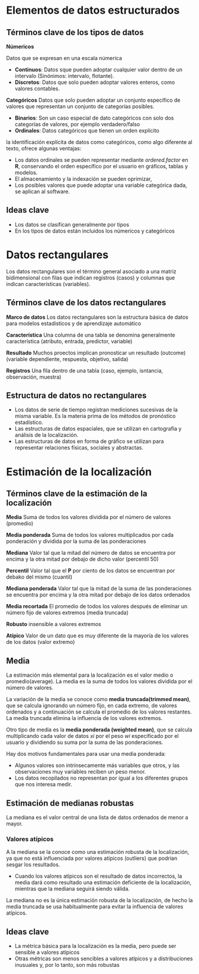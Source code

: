 
# Elementos de datos estructurados

## Términos clave de los tipos de datos

__Númericos__

Datos que se expresan en una escala númerica
* __Continuos__: Datos sque pueden adoptar cualquier valor dentro de un intervalo (Sinónimos: intervalo, flotante).
* __Discretos__: Datos que solo pueden adoptar valores enteros, como valores contables.

__Categóricos__
Datos que solo pueden adoptar un conjunto específico de valores que representan un conjunto de categorías posibles.
* __Binarios__: Son un caso especial de dato categóricos con solo dos categorías de valores, por ejemplo verdadero/falso
* __Ordinales__: Datos categóricos que tienen un orden explícito

la identificación explícita de datos como categóricos, como algo diferente al texto, ofrece algunas ventajas:
* Los datos ordinales se pueden representar mediante _ordered.factor_ en __R__, conservando el orden específico por el usuario en gráficos, tablas y modelos.
* El almacenamiento y la indexación se pueden oprimizar,
* Los posibles valores que puede adoptar una variable categórica dada, se aplican al software.

## Ideas clave
* Los datos se clasifican generalmente por tipos
* En los tipos de datos están incluidos los númericos y categóricos

# Datos rectangulares

Los datos rectangulares son el término general asociado a una matriz bidimensional con filas que indican registros (casos) y columnas que indican características (variables).

## Términos clave de los datos rectangulares

__Marco de datos__
Los datos rectangulares son la estructura básica de datos para modelos estadísticos y de aprendizaje automático

__Característica__
Una columna de una tabla se denomina generalmente característica (atributo, entrada, predictor, variable)

__Resultado__
Muchos proectos implican pronosticar un resultado (outcome) (variable dependiente, respuesta, objetivo, salida)

__Registros__
Una fila dentro de una tabla (caso, ejemplo, isntancia, observación, muestra)

## Estructura de datos no rectangulares

* Los datos de serie de tiempo registran mediciones sucesivas de la misma variable. Es la materia prima de los métodos de pronóstico estadístico.
* Las estructuras de datos espaciales, que se utilizan en cartografía y análisis de la localización.
* Las estructuras de datos en forma de gráfico se utilizan para representar relaciones físicas, sociales y abstractas.

# Estimación de la localización

## Términos clave de la estimación de la localización

__Media__ 
Suma de todos los valores dividida por el número de valores (promedio)

__Media ponderada__ 
Suma de todos los valores multiplicados por cada ponderación y dividida por la suma de las ponderaciones

__Mediana__ Valor tal que la mitad del número de datos se encuentra por encima y la otra mitad por debajo de dicho valor (percentil 50)

__Percentil__ Valor tal que el __P__ por ciento de los datos se encuentran por debako del mismo (cuantil)

__Mediana ponderada__ Valor tal que la mitad de la suma de las ponderaciones se encuentra por encima y la otra mitad por debajo de los datos ordenados

__Media recortada__ El promedio de todos los valores después de eliminar un número fijo de valores extremos (media truncada)

__Robusto__ insensible a valores extremos

__Atípico__ Valor de un dato que es muy diferente de la mayoría de los valores de los datos (valor extremo)

## Media

La estimación más elemental para la localización es el valor medio o  promedio(average). La media es la suma de todos los valores dividida por el número de valores.

La variación de la media se conoce como __media truncada(trimmed mean)__, que se calcula ignorando un número fijo, en cada extremo, de valores ordenados y a continuación se calcula el promedio de los valores restantes. La media truncada elimina la influencia de los valores extremos.

Otro tipo de media es la __media ponderada (weighted mean)__, que se calcula multiplicando cada valor de datos _xi_ por el peso _wi_ especificado por el usuario y dividiendo su suma por la suma de las ponderaciones.

Hay dos motivos fundamentales para usar una media ponderada:
* Algunos valores son intrinsecamente más variables que otros, y las observaciones muy variables reciben un peso menor.
* Los datos recopilados no representan por igual a los diferentes grupos que nos interesa medir.

## Estimación de medianas robustas

La mediana es el valor central de una lista de datos ordenados de menor a mayor.

### Valores atípicos

A la mediana se la conoce como una estimación robusta de la localización, ya que no está influenciada por valores atípicos (outliers) que podrían sesgar los resultados. 

* Cuando los valores atípicos son el resultado de datos incorrectos, la media dará como resultado una estimación deficiente de la localización, mientras que la mediana seguirá siendo válida.

La mediana no es la única estimación robusta de la localización, de hecho la media truncada se usa habitualmente para evitar la influencia de valores atípicos.

## Ideas clave

* La métrica básica para la localización es la media, pero puede ser sensible a valores atípicos
* Otras métricas son menos sencibles a valores atípicos y a distribuciones inusuales y, por lo tanto, son más robustas

